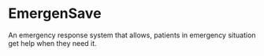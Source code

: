 # EmergenSave
An emergency response system that allows, patients in emergency situation get help when they need it. 

